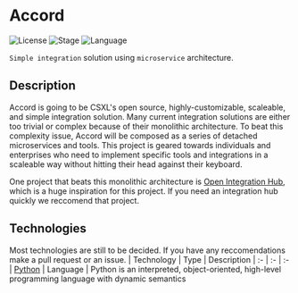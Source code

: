 # Accord
 
![License](https://img.shields.io/github/license/CSXL/accord?style=flat-square)
![Stage](https://img.shields.io/badge/stage-planning-blue?style=flat-square)
![Language](https://img.shields.io/badge/language-python-informational?style=flat-square&logo=python)
 
`Simple integration` solution using `microservice` architecture.
 
## Description
 
Accord is going to be CSXL's open source, highly-customizable, scaleable, and simple integration solution. Many current integration solutions are either too trivial or complex because of their monolithic architecture. To beat this complexity issue, Accord will be composed as a series of detached microservices and tools. This project is geared towards individuals and enterprises who need to implement specific tools and integrations in a scaleable way without hitting their head against their keyboard.
 
One project that beats this monolithic architecture is [Open Integration Hub](https://github.com/openintegrationhub/openintegrationhub), which is a huge inspiration for this project. If you need an integration hub quickly we reccomend that project.
 
## Technologies
 
Most technologies are still to be decided. If you have any reccomendations make a pull request or an issue.
| Technology | Type | Description | 
:- | :- | :-
| [Python](https://www.python.org/) | Language | Python is an interpreted, object-oriented, high-level programming language with dynamic semantics
